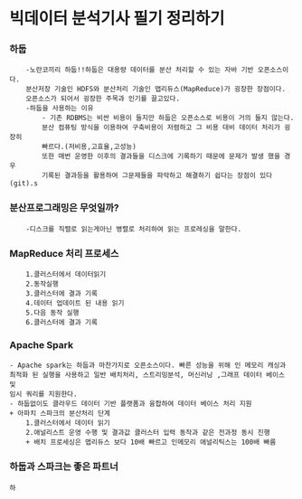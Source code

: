 # 빅데이터 분석기사 필기 정리하기
### 하둡
		-노란코끼리 하둡!!하둡은 대용량 데이터를 분산 처리할 수 있는 자바 기반 오픈소스이다.
		분산저장 기술인 HDFS와 분산처리 기술인 맵리듀스(MapReduce)가 굉장한 장점이다.
		오픈소스가 되어서 굉장한 주목과 인기를 끌고있다.
		-하둡을 사용하는 이유
			- 기존 RDBMS는 비싼 비용이 들지만 하둡은 오픈소스로 비용이 거의 들지 않는다.
			분산 컴퓨팅 방식을 이용하여 구축비용이 저렴하고 그 비용 대비 데이터 처리가 굉장히
			빠르다.(저비용,고효율,고성능)
			또한 매번 운영한 이후의 결과들을 디스크에 기록하기 때문에 문제가 발생 했을 경우 
			기록된 결과등을 활용하여 그문제들을 파악하고 해결하기 쉽다는 장점이 있다(git).s
### 분산프로그래밍은 무엇일까?
		-디스크를 직렬로 읽는게아닌 병렬로 처리하여 읽는 프로레싱을 말한다.
### MapReduce 처리 프로세스
		1.클러스터에서 데이터읽기
		2.동작실행
		3.클러스터에 결과 기록
		4.데이터 업데이트 된 내용 읽기
		5.다음 동작 실행
		6.클러스터에 결과 기록
### Apache Spark
	- Apache spark는 하둡과 마찬가지로 오픈소스이다. 빠른 성능을 위해 인 메모리 캐싱과
	최적화 된 실행을 사용하고 일반 배치처리, 스트리밍분석, 머신러닝 ,그래프 데이터 베이스 및 
	임시 쿼리를 지원한다.
	- 하둡없이도 클라우드 데이터 기반 플랫폼과 융합하여 데이터 베이스 처리 지원
	+ 아파치 스파크의 분산처리 단계
		1.클러스터에서 데이터 읽기
		2.애널리스트 운영 수행 및 결과값 클러스터 입력 동작과 같은 전과정 동시 진행
		+ 배치 프로세싱은 맵리듀스 보다 10배 빠르고 인메모리 애널리틱스는 100배 빠름
### 하둡과 스파크는 좋은 파트너
	하